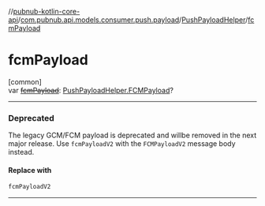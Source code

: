 //[pubnub-kotlin-core-api](../../../index.md)/[com.pubnub.api.models.consumer.push.payload](../index.md)/[PushPayloadHelper](index.md)/[fcmPayload](fcm-payload.md)

# fcmPayload

[common]\
var [~~fcmPayload~~](fcm-payload.md): [PushPayloadHelper.FCMPayload](-f-c-m-payload/index.md)?

---

### Deprecated

The legacy GCM/FCM payload is deprecated and willbe removed in the next major release. Use `fcmPayloadV2` with the `FCMPayloadV2` message body instead.

#### Replace with

```kotlin
fcmPayloadV2
```
---

